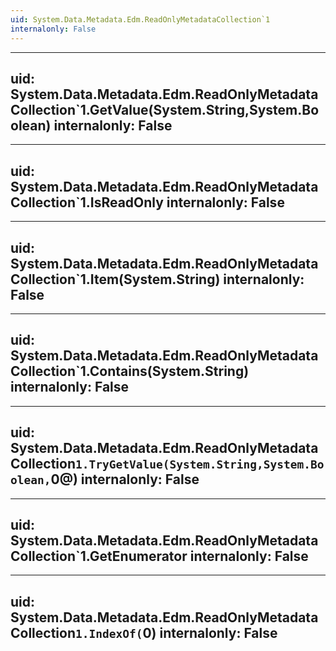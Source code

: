 ```yaml
---
uid: System.Data.Metadata.Edm.ReadOnlyMetadataCollection`1
internalonly: False
---
```


---
uid: System.Data.Metadata.Edm.ReadOnlyMetadataCollection`1.GetValue(System.String,System.Boolean)
internalonly: False
---

---
uid: System.Data.Metadata.Edm.ReadOnlyMetadataCollection`1.IsReadOnly
internalonly: False
---

---
uid: System.Data.Metadata.Edm.ReadOnlyMetadataCollection`1.Item(System.String)
internalonly: False
---

---
uid: System.Data.Metadata.Edm.ReadOnlyMetadataCollection`1.Contains(System.String)
internalonly: False
---

---
uid: System.Data.Metadata.Edm.ReadOnlyMetadataCollection`1.TryGetValue(System.String,System.Boolean,`0@)
internalonly: False
---

---
uid: System.Data.Metadata.Edm.ReadOnlyMetadataCollection`1.GetEnumerator
internalonly: False
---

---
uid: System.Data.Metadata.Edm.ReadOnlyMetadataCollection`1.IndexOf(`0)
internalonly: False
---
